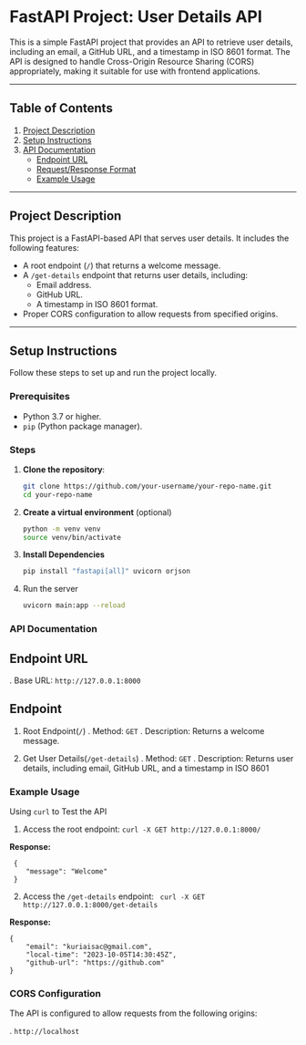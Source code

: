 # FastAPI Project: User Details API

This is a simple FastAPI project that provides an API to retrieve user details, including an email, a GitHub URL, and a timestamp in ISO 8601 format. The API is designed to handle Cross-Origin Resource Sharing (CORS) appropriately, making it suitable for use with frontend applications.

---

## Table of Contents
1. [Project Description](#project-description)
2. [Setup Instructions](#setup-instructions)
3. [API Documentation](#api-documentation)
   - [Endpoint URL](#endpoint-url)
   - [Request/Response Format](#requestresponse-format)
   - [Example Usage](#example-usage)

---

## Project Description

This project is a FastAPI-based API that serves user details. It includes the following features:
- A root endpoint (`/`) that returns a welcome message.
- A `/get-details` endpoint that returns user details, including:
  - Email address.
  - GitHub URL.
  - A timestamp in ISO 8601 format.
- Proper CORS configuration to allow requests from specified origins.

---

## Setup Instructions

Follow these steps to set up and run the project locally.

### Prerequisites
- Python 3.7 or higher.
- `pip` (Python package manager).

### Steps

1. **Clone the repository**:
   ```bash
   git clone https://github.com/your-username/your-repo-name.git
   cd your-repo-name

2. **Create a virtual environment** (optional)
    ```bash
    python -m venv venv
    source venv/bin/activate

3. **Install Dependencies**
    ```bash
    pip install "fastapi[all]" uvicorn orjson

4. Run the server
    ```bash
    uvicorn main:app --reload


### API Documentation

## Endpoint URL

 . Base URL: ```http://127.0.0.1:8000```

## Endpoint

1. Root Endpoint(```/```)
    . Method: ```GET```
    . Description: Returns a welcome message.

2. Get User Details(```/get-details```)
    . Method: ```GET```
    . Description: Returns user details, including email, GitHub URL, and a timestamp in ISO 8601


### Example Usage

Using ```curl``` to Test the API

 1. Access the root endpoint:
    ```curl -X GET http://127.0.0.1:8000/```

  **Response:**

     {
        "message": "Welcome"
     }

 2. Access the ```/get-details``` endpoint:
    ``` curl -X GET http://127.0.0.1:8000/get-details```

  **Response:**

    {
        "email": "kuriaisac@gmail.com",
        "local-time": "2023-10-05T14:30:45Z",
        "github-url": "https://github.com"
    }

### CORS Configuration

The API is configured to allow requests from the following origins:

. ```http://localhost```

